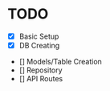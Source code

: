# TODO
- [x] Basic Setup
- [x] DB Creating
- [] Models/Table Creation
- [] Repository
- [] API Routes